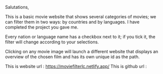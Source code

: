 Salutations,

This is a basic movie website that shows several categories of movies; we can filter them in two ways: by countries and by languages. I have completed the project you gave me.

Every nation or language name has a checkbox next to it; if you tick it, the filter will change according to your selections.

Clicking on any movie image will launch a different website that displays an overview of the chosen film and has its own unique id as the path.


This is website url : https://moviefilterlc.netlify.app/
This is github url : 